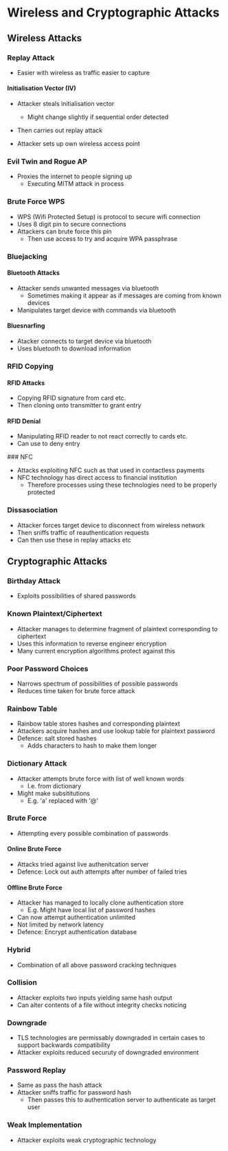 # Wireless and Cryptographic Attacks

## Wireless Attacks
### Replay Attack
* Easier with wireless as traffic easier to capture

#### Initialisation Vector (IV)
* Attacker steals initialisation vector
    * Might change slightly if sequential order detected
* Then carries out replay attack

* Attacker sets up own wireless access point
### Evil Twin and Rogue AP
* Proxies the internet to people signing up
    * Executing MITM attack in process

### Brute Force WPS
* WPS (Wifi Protected Setup) is protocol to secure wifi connection
* Uses 8 digit pin to secure connections
* Attackers can brute force this pin
    * Then use access to try and acquire WPA passphrase

### Bluejacking
#### Bluetooth Attacks
* Attacker sends unwanted messages via bluetooth
    * Sometimes making it appear as if messages are coming from known devices
* Manipulates target device with commands via bluetooth

#### Bluesnarfing
* Atacker connects to target device via bluetooth
* Uses bluetooth to download information

### RFID Copying
#### RFID Attacks
* Copying RFID signature from card etc.
* Then cloning onto transmitter to grant entry

#### RFID Denial
* Manipulating RFID reader to not react correctly to cards etc.
* Can use to deny entry

### NFC
* Attacks exploiting NFC such as that used in contactless payments
* NFC technology has direct access to financial institution
    * Therefore processes using these technologies need to be properly protected

### Dissasociation
* Attacker forces target device to disconnect from wireless network
* Then sniffs traffic of reauthentication requests
* Can then use these in replay attacks etc

## Cryptographic Attacks
### Birthday Attack
* Exploits possibilities of shared passwords

### Known Plaintext/Ciphertext
* Attacker manages to determine fragment of plaintext corresponding to ciphertext
* Uses this information to reverse engineer encryption
* Many current encryption algorithms protect against this

### Poor Password Choices
* Narrows spectrum of possibilities of possible passwords
* Reduces time taken for brute force attack

### Rainbow Table
* Rainbow table stores hashes and corresponding plaintext
* Attackers acquire hashes and use lookup table for plaintext password
* Defence: salt stored hashes
    * Adds characters to hash to make them longer

### Dictionary Attack
* Attacker attempts brute force with list of well known words
    * I.e. from dictionary
* Might make subsititutions
    * E.g. 'a' replaced with '@'

### Brute Force
* Attempting every possible combination of passwords

#### Online Brute Force
* Attacks tried against live authenitcation server
* Defence: Lock out auth attempts after number of failed tries

#### Offline Brute Force
* Attacker has managed to locally clone authentication store
    * E.g. Might have local list of password hashes
* Can now attempt authentication unlimited 
* Not limited by network latency
* Defence: Encrypt authentication database

### Hybrid
* Combination of all above password cracking techniques

### Collision
* Attacker exploits two inputs yielding same hash output
* Can alter contents of a file without integrity checks noticing

### Downgrade
* TLS technologies are permissably downgraded in certain cases to support backwards compatibility
* Attacker exploits reduced securuty of downgraded environment

### Password Replay
* Same as pass the hash attack
* Attacker sniffs traffic for password hash
    * Then passes this to authentication server to authenticate as target user

### Weak Implementation
* Attacker exploits weak cryptographic technology